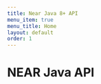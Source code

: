 ```yaml
---
title: Near Java 8+ API
menu_item: true
menu_title: Home
layout: default
order: 1
---
```


# NEAR Java API
